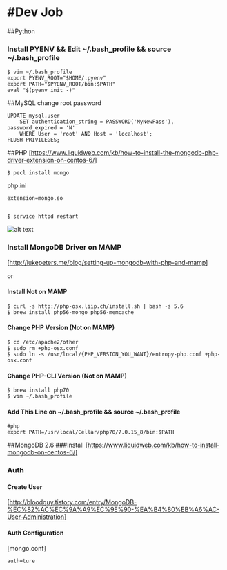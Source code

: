 #Dev Job
======
##Python
### Install PYENV && Edit ~/.bash_profile && source ~/.bash_profile
	$ vim ~/.bash_profile 
	export PYENV_ROOT="$HOME/.pyenv"
	export PATH="$PYENV_ROOT/bin:$PATH"
	eval "$(pyenv init -)"

##MySQL
change root password

	UPDATE mysql.user
	    SET authentication_string = PASSWORD('MyNewPass'), password_expired = 'N'
	    WHERE User = 'root' AND Host = 'localhost';
	FLUSH PRIVILEGES;

##PHP
[https://www.liquidweb.com/kb/how-to-install-the-mongodb-php-driver-extension-on-centos-6/]
	
	$ pecl install mongo
php.ini	
	
	extension=mongo.so
	
	
	$ service httpd restart

![alt text](https://gmyou71.files.wordpress.com/2017/02/e18489e185b3e1848fe185b3e18485e185b5e186abe18489e185a3e186ba-2017-02-20-e1848be185a9e18492e185ae-5-46-16.png?w=680 "MAMP에서 PHP버전 변경하기")

### Install MongoDB Driver on MAMP
[http://lukepeters.me/blog/setting-up-mongodb-with-php-and-mamp]

or 

#### Install Not on MAMP
	$ curl -s http://php-osx.liip.ch/install.sh | bash -s 5.6
	$ brew install php56-mongo php56-memcache

#### Change PHP Version (Not on MAMP)
	$ cd /etc/apache2/other
	$ sudo rm +php-osx.conf 
	$ sudo ln -s /usr/local/{PHP_VERSION_YOU_WANT}/entropy-php.conf +php-osx.conf
	
#### Change PHP-CLI Version (Not on MAMP)
	$ brew install php70
	$ vim ~/.bash_profile

#### Add This Line on ~/.bash_profile && source ~/.bash_profile
	#php
	export PATH=/usr/local/Cellar/php70/7.0.15_8/bin:$PATH

##MongoDB 2.6
###Install
[https://www.liquidweb.com/kb/how-to-install-mongodb-on-centos-6/]
### Auth
#### Create User
[http://bloodguy.tistory.com/entry/MongoDB-%EC%82%AC%EC%9A%A9%EC%9E%90-%EA%B4%80%EB%A6%AC-User-Administration]
#### Auth Configuration
[mongo.conf]

	auth=ture
